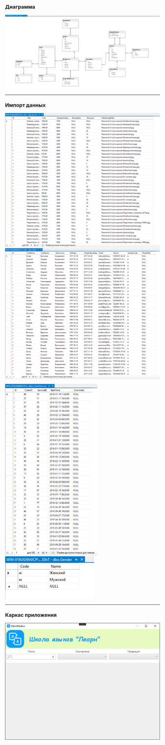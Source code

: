 ### Диаграмма
![ResultImg](./diagram.png)

----

### Импорт данных

<img src="./service.png" width="600"/>

<img src="./client.png" width="600"/>

<img src="./clientService.png" width="300"/>  <img src="./gender.png"/>

----

### Каркас приложения

![ResultImg](./App-1.png)
